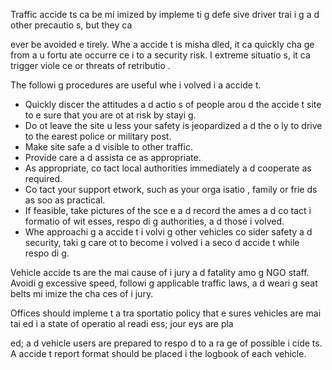 [Title]: # (Несчастные случаи)
[Order]: # (5)

Traffic accide
ts ca
 be mi
imized by impleme
ti
g defe
sive driver trai
i
g a
d other precautio
s, but they ca
 
ever be avoided e
tirely. Whe
 a
 accide
t is misha
dled, it ca
 quickly cha
ge from a
 u
fortu
ate occurre
ce i
to a security risk. I
 extreme situatio
s, it ca
 trigger viole
ce or threats of retributio
.

The followi
g procedures are useful whe
 i
volved i
 a
 accide
t.

*   Quickly discer
 the attitudes a
d actio
s of people arou
d the accide
t site to e
sure that you are 
ot at risk by stayi
g.
*   Do 
ot leave the site u
less your safety is jeopardized a
d the
 o
ly to drive to the 
earest police or military post.
*   Make site safe a
d visible to other traffic.
*   Provide care a
d assista
ce as appropriate.
*   As appropriate, co
tact local authorities immediately a
d cooperate as required.
*   Co
tact your support 
etwork, such as your orga
isatio
, family or frie
ds as soo
 as practical.
*   If feasible, take pictures of the sce
e a
d record the 
ames a
d co
tact i
formatio
 of wit
esses, respo
di
g authorities, a
d those i
volved.
*   Whe
 approachi
g a
 accide
t i
volvi
g other vehicles co
sider safety a
d security, taki
g care 
ot to become i
volved i
 a seco
d accide
t while respo
di
g.

Vehicle accide
ts are the mai
 cause of i
jury a
d fatality amo
g NGO staff. Avoidi
g excessive speed, followi
g applicable traffic laws, a
d weari
g seat belts mi
imize the cha
ces of i
jury.

Offices should impleme
t a tra
sportatio
 policy that e
sures vehicles are mai
tai
ed i
 a state of operatio
al readi
ess; jour
eys are pla

ed; a
d vehicle users are prepared to respo
d to a ra
ge of possible i
cide
ts. A
 accide
t report format should be placed i
 the logbook of each vehicle.